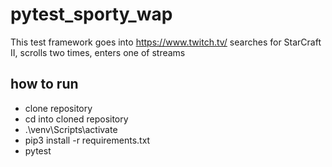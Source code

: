 # pytest_sporty_wap
This test framework goes into https://www.twitch.tv/ searches for StarCraft II, scrolls two times, enters one of streams
## how to run
* clone repository
* cd into cloned repository
* .\venv\Scripts\activate
* pip3 install -r requirements.txt
* pytest